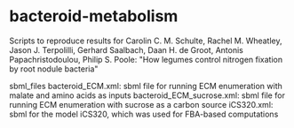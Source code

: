 # bacteroid-metabolism
Scripts to reproduce results for Carolin C. M. Schulte, Rachel M. Wheatley, Jason J. Terpolilli, Gerhard Saalbach, Daan H. de Groot, Antonis Papachristodoulou, Philip S. Poole: "How legumes control nitrogen fixation by root nodule bacteria"




sbml_files
bacteroid_ECM.xml: sbml file for running ECM enumeration with malate and amino acids as inputs
bacteroid_ECM_sucrose.xml: sbml file for running ECM enumeration with sucrose as a carbon source
iCS320.xml: sbml for the model iCS320, which was used for FBA-based computations
